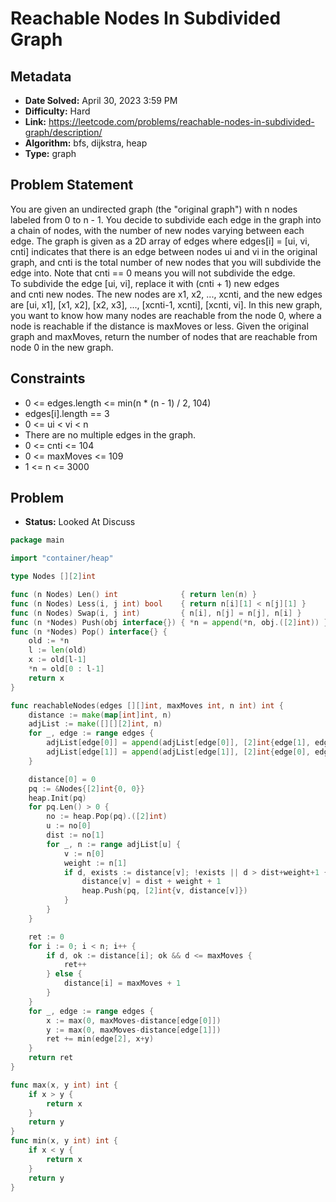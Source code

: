 # Reachable Nodes In Subdivided Graph

## Metadata

- **Date Solved:** April 30, 2023 3:59 PM
- **Difficulty:** Hard
- **Link:** https://leetcode.com/problems/reachable-nodes-in-subdivided-graph/description/
- **Algorithm:** bfs, dijkstra, heap
- **Type:** graph

## Problem Statement

You are given an undirected graph (the "original graph") with n nodes labeled from 0 to n - 1. You decide to subdivide each edge in the graph into a chain of nodes, with the number of new nodes varying between each edge.
The graph is given as a 2D array of edges where edges[i] = [ui, vi, cnti] indicates that there is an edge between nodes ui and vi in the original graph, and cnti is the total number of new nodes that you will subdivide the edge into. Note that cnti == 0 means you will not subdivide the edge.
To subdivide the edge [ui, vi], replace it with (cnti + 1) new edges and cnti new nodes. The new nodes are x1, x2, ..., xcnti, and the new edges are [ui, x1], [x1, x2], [x2, x3], ..., [xcnti-1, xcnti], [xcnti, vi].
In this new graph, you want to know how many nodes are reachable from the node 0, where a node is reachable if the distance is maxMoves or less.
Given the original graph and maxMoves, return the number of nodes that are reachable from node 0 in the new graph.

## Constraints

- 0 <= edges.length <= min(n * (n - 1) / 2, 104)
- edges[i].length == 3
- 0 <= ui < vi < n
- There are no multiple edges in the graph.
- 0 <= cnti <= 104
- 0 <= maxMoves <= 109
- 1 <= n <= 3000

## Problem

- **Status:** Looked At Discuss


```go
package main

import "container/heap"

type Nodes [][2]int

func (n Nodes) Len() int              { return len(n) }
func (n Nodes) Less(i, j int) bool    { return n[i][1] < n[j][1] }
func (n Nodes) Swap(i, j int)         { n[i], n[j] = n[j], n[i] }
func (n *Nodes) Push(obj interface{}) { *n = append(*n, obj.([2]int)) }
func (n *Nodes) Pop() interface{} {
	old := *n
	l := len(old)
	x := old[l-1]
	*n = old[0 : l-1]
	return x
}

func reachableNodes(edges [][]int, maxMoves int, n int) int {
	distance := make(map[int]int, n)
	adjList := make([][][2]int, n)
	for _, edge := range edges {
		adjList[edge[0]] = append(adjList[edge[0]], [2]int{edge[1], edge[2]})
		adjList[edge[1]] = append(adjList[edge[1]], [2]int{edge[0], edge[2]})
	}

	distance[0] = 0
	pq := &Nodes{[2]int{0, 0}}
	heap.Init(pq)
	for pq.Len() > 0 {
		no := heap.Pop(pq).([2]int)
		u := no[0]
		dist := no[1]
		for _, n := range adjList[u] {
			v := n[0]
			weight := n[1]
			if d, exists := distance[v]; !exists || d > dist+weight+1 {
				distance[v] = dist + weight + 1
				heap.Push(pq, [2]int{v, distance[v]})
			}
		}
	}

	ret := 0
	for i := 0; i < n; i++ {
		if d, ok := distance[i]; ok && d <= maxMoves {
			ret++
		} else {
			distance[i] = maxMoves + 1
		}
	}
	for _, edge := range edges {
		x := max(0, maxMoves-distance[edge[0]])
		y := max(0, maxMoves-distance[edge[1]])
		ret += min(edge[2], x+y)
	}
	return ret
}

func max(x, y int) int {
	if x > y {
		return x
	}
	return y
}
func min(x, y int) int {
	if x < y {
		return x
	}
	return y
}
```
